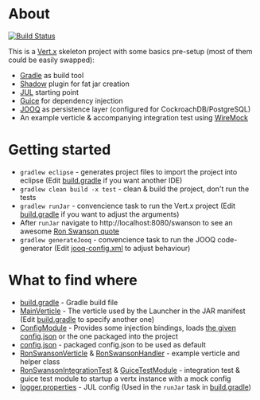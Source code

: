 # About
[![Build Status](https://travis-ci.org/uzokis/fancy-vertx-skeleton.svg?branch=master)](https://travis-ci.org/uzokis/fancy-vertx-skeleton)

This is a [Vert.x](http://vertx.io/) skeleton project with some basics pre-setup (most of them could be easily swapped):

  - [Gradle](https://gradle.org/) as build tool
  - [Shadow](http://imperceptiblethoughts.com/shadow/) plugin for fat jar creation
  - [JUL](https://docs.oracle.com/javase/8/docs/technotes/guides/logging/overview.html) starting point
  - [Guice](https://github.com/google/guice) for dependency injection
  - [JOOQ](http://www.jooq.org/) as persistence layer (configured for CockroachDB/PostgreSQL)
  - An example verticle & accompanying integration test using [WireMock](http://wiremock.org/)

# Getting started

  - `gradlew eclipse` - generates project files to import the project into eclipse (Edit [build.gradle](https://github.com/uzokis/fancy-vertx-skeleton/blob/master/build.gradle) if you want another IDE)
  - `gradlew clean build -x test` - clean & build the project, don't run the tests
  - `gradlew runJar` - convencience task to run the Vert.x project (Edit [build.gradle](https://github.com/uzokis/fancy-vertx-skeleton/blob/master/build.gradle) if you want to adjust the arguments)
  - After `runJar` navigate to http://localhost:8080/swanson to see an awesome [Ron Swanson quote](https://github.com/jamesseanwright/ron-swanson-quotes)
  - `gradlew generateJooq` - convencience task to run the JOOQ code-generator (Edit [jooq-config.xml](https://github.com/uzokis/fancy-vertx-skeleton/blob/master/jooq-config.xml) to adjust behaviour)

# What to find where

  - [build.gradle](https://github.com/uzokis/fancy-vertx-skeleton/blob/master/build.gradle) - Gradle build file
  - [MainVerticle](https://github.com/uzokis/fancy-vertx-skeleton/blob/master/src/main/java/eu/fancybrackets/template/verticle/MainVerticle.java) - The verticle used by the Launcher in the JAR manifest (Edit [build.gradle](https://github.com/uzokis/fancy-vertx-skeleton/blob/master/build.gradle) to specify another one)
  - [ConfigModule](https://github.com/uzokis/fancy-vertx-skeleton/blob/master/src/main/java/eu/fancybrackets/template/guice/ConfigModule.java) - Provides some injection bindings, loads [the given config.json](http://vertx.io/blog/vert-x-application-configuration/) or the one packaged into the project
  - [config.json](https://github.com/uzokis/fancy-vertx-skeleton/blob/master/src/main/resources/config.json) - packaged config.json to be used as default
  - [RonSwansonVerticle](https://github.com/uzokis/fancy-vertx-skeleton/blob/master/src/main/java/eu/fancybrackets/template/verticle/RonSwansonVerticle.java) & [RonSwansonHandler](https://github.com/uzokis/fancy-vertx-skeleton/blob/master/src/main/java/eu/fancybrackets/template/handler/RonSwansonHandler.java) - example verticle and helper class
  - [RonSwansonIntegrationTest](https://github.com/uzokis/fancy-vertx-skeleton/blob/master/src/test/java/tests/eu/fancybrackets/template/RonSwansonIntegrationTest.java) & [GuiceTestModule](https://github.com/uzokis/fancy-vertx-skeleton/blob/master/src/test/java/tests/eu/fancybrackets/template/GuiceTestModule.java) - integration test & guice test module to startup a vertx instance with a mock config
  - [logger.properties](https://github.com/uzokis/fancy-vertx-skeleton/blob/master/logger.properties) - JUL config (Used in the `runJar` task in [build.gradle](https://github.com/uzokis/fancy-vertx-skeleton/blob/master/build.gradle))
